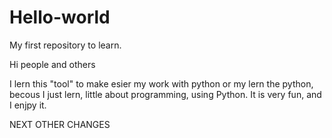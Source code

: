 # Hello-world
My first repository to learn.

Hi people and others

I lern this "tool" to make esier my work with python or my lern the python, becous I just lern, little about programming, using Python. It is very fun, and I enjpy it.

NEXT OTHER CHANGES
